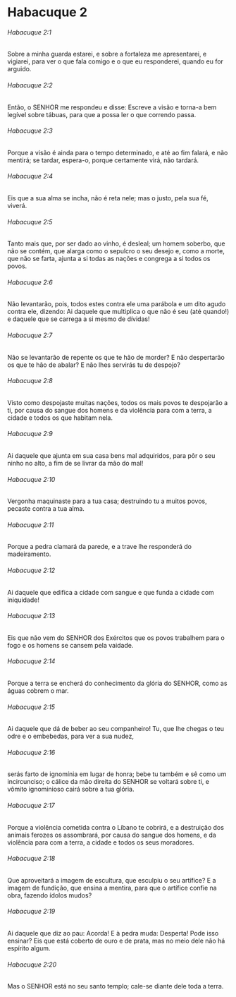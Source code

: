 # Habacuque 2

###### Habacuque 2:1

Sobre a minha guarda estarei, e sobre a fortaleza me apresentarei, e vigiarei, para ver o que fala comigo e o que eu responderei, quando eu for arguido.

###### Habacuque 2:2

Então, o SENHOR me respondeu e disse: Escreve a visão e torna-a bem legível sobre tábuas, para que a possa ler o que correndo passa.

###### Habacuque 2:3

Porque a visão é ainda para o tempo determinado, e até ao fim falará, e não mentirá; se tardar, espera-o, porque certamente virá, não tardará.

###### Habacuque 2:4

Eis que a sua alma se incha, não é reta nele; mas o justo, pela sua fé, viverá.

###### Habacuque 2:5

Tanto mais que, por ser dado ao vinho, é desleal; um homem soberbo, que não se contém, que alarga como o sepulcro o seu desejo e, como a morte, que não se farta, ajunta a si todas as nações e congrega a si todos os povos.

###### Habacuque 2:6

Não levantarão, pois, todos estes contra ele uma parábola e um dito agudo contra ele, dizendo: Ai daquele que multiplica o que não é seu (até quando!) e daquele que se carrega a si mesmo de dívidas!

###### Habacuque 2:7

Não se levantarão de repente os que te hão de morder? E não despertarão os que te hão de abalar? E não lhes servirás tu de despojo?

###### Habacuque 2:8

Visto como despojaste muitas nações, todos os mais povos te despojarão a ti, por causa do sangue dos homens e da violência para com a terra, a cidade e todos os que habitam nela.

###### Habacuque 2:9

Ai daquele que ajunta em sua casa bens mal adquiridos, para pôr o seu ninho no alto, a fim de se livrar da mão do mal!

###### Habacuque 2:10

Vergonha maquinaste para a tua casa; destruindo tu a muitos povos, pecaste contra a tua alma.

###### Habacuque 2:11

Porque a pedra clamará da parede, e a trave lhe responderá do madeiramento.

###### Habacuque 2:12

Ai daquele que edifica a cidade com sangue e que funda a cidade com iniquidade!

###### Habacuque 2:13

Eis que não vem do SENHOR dos Exércitos que os povos trabalhem para o fogo e os homens se cansem pela vaidade.

###### Habacuque 2:14

Porque a terra se encherá do conhecimento da glória do SENHOR, como as águas cobrem o mar.

###### Habacuque 2:15

Ai daquele que dá de beber ao seu companheiro! Tu, que lhe chegas o teu odre e o embebedas, para ver a sua nudez,

###### Habacuque 2:16

serás farto de ignomínia em lugar de honra; bebe tu também e sê como um incircunciso; o cálice da mão direita do SENHOR se voltará sobre ti, e vômito ignominioso cairá sobre a tua glória.

###### Habacuque 2:17

Porque a violência cometida contra o Líbano te cobrirá, e a destruição dos animais ferozes os assombrará, por causa do sangue dos homens, e da violência para com a terra, a cidade e todos os seus moradores.

###### Habacuque 2:18

Que aproveitará a imagem de escultura, que esculpiu o seu artífice? E a imagem de fundição, que ensina a mentira, para que o artífice confie na obra, fazendo ídolos mudos?

###### Habacuque 2:19

Ai daquele que diz ao pau: Acorda! E à pedra muda: Desperta! Pode isso ensinar? Eis que está coberto de ouro e de prata, mas no meio dele não há espírito algum.

###### Habacuque 2:20

Mas o SENHOR está no seu santo templo; cale-se diante dele toda a terra.

